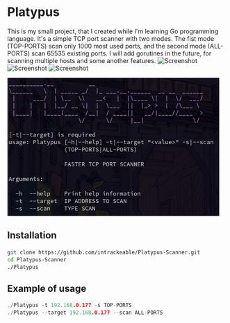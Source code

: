 # Platypus
This is my small project, that I created while I'm learning Go programming language. It's a simple TCP port scanner with two modes. The fist mode (TOP-PORTS) scan only 1000 most used ports, and the second mode (ALL-PORTS) scan 65535 existing ports. 
I will add gorutines in the future, for scanning multiple hosts and some another features.
![Screenshot](https://img.shields.io/badge/Platform-Linux-brightgreen)
![Screenshot](https://img.shields.io/badge/License-GPL-red)
![Screenshot](https://img.shields.io/badge/Language-Go-blue)

![Screenshot](/Screenshots/screenshot.png)
## Installation
```bash
git clone https://github.com/intrackeable/Platypus-Scanner.git
cd Platypus-Scanner
./Platypus
```
## Example of usage

```go
./Platypus -t 192.168.0.177 -s TOP-PORTS
./Platypus --target 192.168.0.177 --scan ALL-PORTS
```

